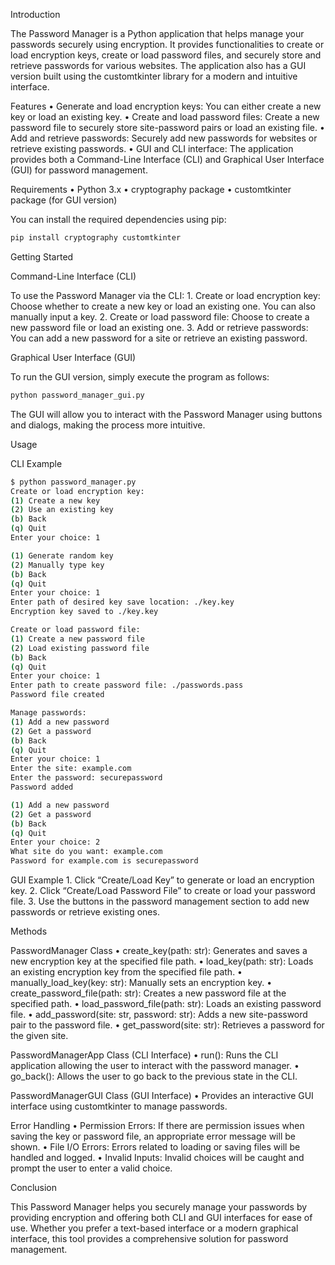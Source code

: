 Introduction

The Password Manager is a Python application that helps manage your passwords securely using encryption. It provides functionalities to create or load encryption keys, create or load password files, and securely store and retrieve passwords for various websites. The application also has a GUI version built using the customtkinter library for a modern and intuitive interface.

Features
	•	Generate and load encryption keys: You can either create a new key or load an existing key.
	•	Create and load password files: Create a new password file to securely store site-password pairs or load an existing file.
	•	Add and retrieve passwords: Securely add new passwords for websites or retrieve existing passwords.
	•	GUI and CLI interface: The application provides both a Command-Line Interface (CLI) and Graphical User Interface (GUI) for password management.

Requirements
	•	Python 3.x
	•	cryptography package
	•	customtkinter package (for GUI version)

You can install the required dependencies using pip:

```bash
pip install cryptography customtkinter
```

Getting Started

Command-Line Interface (CLI)

To use the Password Manager via the CLI:
	1.	Create or load encryption key: Choose whether to create a new key or load an existing one. You can also manually input a key.
	2.	Create or load password file: Choose to create a new password file or load an existing one.
	3.	Add or retrieve passwords: You can add a new password for a site or retrieve an existing password.

Graphical User Interface (GUI)

To run the GUI version, simply execute the program as follows:

```bash
python password_manager_gui.py
```
The GUI will allow you to interact with the Password Manager using buttons and dialogs, making the process more intuitive.

Usage

CLI Example
```bash
$ python password_manager.py
Create or load encryption key:
(1) Create a new key
(2) Use an existing key
(b) Back
(q) Quit
Enter your choice: 1

(1) Generate random key
(2) Manually type key
(b) Back
(q) Quit
Enter your choice: 1
Enter path of desired key save location: ./key.key
Encryption key saved to ./key.key

Create or load password file:
(1) Create a new password file
(2) Load existing password file
(b) Back
(q) Quit
Enter your choice: 1
Enter path to create password file: ./passwords.pass
Password file created

Manage passwords:
(1) Add a new password
(2) Get a password
(b) Back
(q) Quit
Enter your choice: 1
Enter the site: example.com
Enter the password: securepassword
Password added

(1) Add a new password
(2) Get a password
(b) Back
(q) Quit
Enter your choice: 2
What site do you want: example.com
Password for example.com is securepassword
```

GUI Example
	1.	Click “Create/Load Key” to generate or load an encryption key.
	2.	Click “Create/Load Password File” to create or load your password file.
	3.	Use the buttons in the password management section to add new passwords or retrieve existing ones.

Methods

PasswordManager Class
	•	create_key(path: str): Generates and saves a new encryption key at the specified file path.
	•	load_key(path: str): Loads an existing encryption key from the specified file path.
	•	manually_load_key(key: str): Manually sets an encryption key.
	•	create_password_file(path: str): Creates a new password file at the specified path.
	•	load_password_file(path: str): Loads an existing password file.
	•	add_password(site: str, password: str): Adds a new site-password pair to the password file.
	•	get_password(site: str): Retrieves a password for the given site.

PasswordManagerApp Class (CLI Interface)
	•	run(): Runs the CLI application allowing the user to interact with the password manager.
	•	go_back(): Allows the user to go back to the previous state in the CLI.

PasswordManagerGUI Class (GUI Interface)
	•	Provides an interactive GUI interface using customtkinter to manage passwords.

Error Handling
	•	Permission Errors: If there are permission issues when saving the key or password file, an appropriate error message will be shown.
	•	File I/O Errors: Errors related to loading or saving files will be handled and logged.
	•	Invalid Inputs: Invalid choices will be caught and prompt the user to enter a valid choice.

Conclusion

This Password Manager helps you securely manage your passwords by providing encryption and offering both CLI and GUI interfaces for ease of use. Whether you prefer a text-based interface or a modern graphical interface, this tool provides a comprehensive solution for password management.

